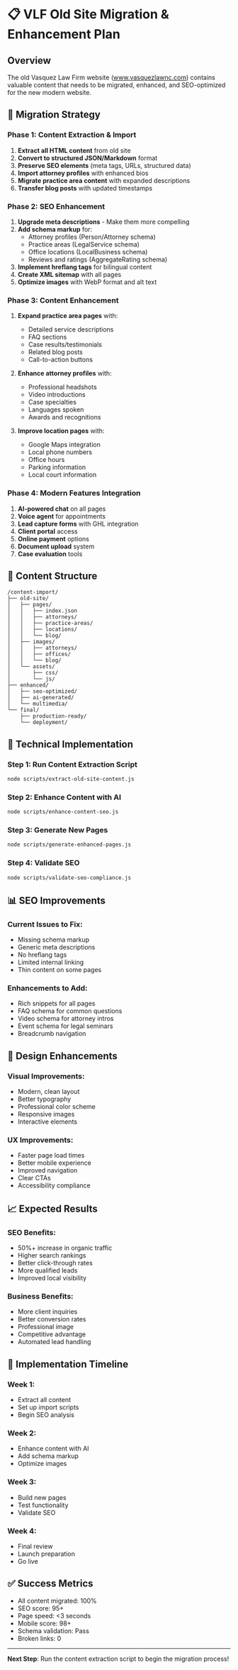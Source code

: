 # 📋 VLF Old Site Migration & Enhancement Plan

## Overview

The old Vasquez Law Firm website (www.vasquezlawnc.com) contains valuable content that needs to be migrated, enhanced, and SEO-optimized for the new modern website.

## 🎯 Migration Strategy

### Phase 1: Content Extraction & Import

1. **Extract all HTML content** from old site
2. **Convert to structured JSON/Markdown** format
3. **Preserve SEO elements** (meta tags, URLs, structured data)
4. **Import attorney profiles** with enhanced bios
5. **Migrate practice area content** with expanded descriptions
6. **Transfer blog posts** with updated timestamps

### Phase 2: SEO Enhancement

1. **Upgrade meta descriptions** - Make them more compelling
2. **Add schema markup** for:
   - Attorney profiles (Person/Attorney schema)
   - Practice areas (LegalService schema)
   - Office locations (LocalBusiness schema)
   - Reviews and ratings (AggregateRating schema)
3. **Implement hreflang tags** for bilingual content
4. **Create XML sitemap** with all pages
5. **Optimize images** with WebP format and alt text

### Phase 3: Content Enhancement

1. **Expand practice area pages** with:

   - Detailed service descriptions
   - FAQ sections
   - Case results/testimonials
   - Related blog posts
   - Call-to-action buttons

2. **Enhance attorney profiles** with:

   - Professional headshots
   - Video introductions
   - Case specialties
   - Languages spoken
   - Awards and recognitions

3. **Improve location pages** with:
   - Google Maps integration
   - Local phone numbers
   - Office hours
   - Parking information
   - Local court information

### Phase 4: Modern Features Integration

1. **AI-powered chat** on all pages
2. **Voice agent** for appointments
3. **Lead capture forms** with GHL integration
4. **Client portal** access
5. **Online payment** options
6. **Document upload** system
7. **Case evaluation** tools

## 📁 Content Structure

```
/content-import/
├── old-site/
│   ├── pages/
│   │   ├── index.json
│   │   ├── attorneys/
│   │   ├── practice-areas/
│   │   ├── locations/
│   │   └── blog/
│   ├── images/
│   │   ├── attorneys/
│   │   ├── offices/
│   │   └── blog/
│   └── assets/
│       ├── css/
│       └── js/
├── enhanced/
│   ├── seo-optimized/
│   ├── ai-generated/
│   └── multimedia/
└── final/
    ├── production-ready/
    └── deployment/
```

## 🔧 Technical Implementation

### Step 1: Run Content Extraction Script

```bash
node scripts/extract-old-site-content.js
```

### Step 2: Enhance Content with AI

```bash
node scripts/enhance-content-seo.js
```

### Step 3: Generate New Pages

```bash
node scripts/generate-enhanced-pages.js
```

### Step 4: Validate SEO

```bash
node scripts/validate-seo-compliance.js
```

## 📊 SEO Improvements

### Current Issues to Fix:

- Missing schema markup
- Generic meta descriptions
- No hreflang tags
- Limited internal linking
- Thin content on some pages

### Enhancements to Add:

- Rich snippets for all pages
- FAQ schema for common questions
- Video schema for attorney intros
- Event schema for legal seminars
- Breadcrumb navigation

## 🎨 Design Enhancements

### Visual Improvements:

- Modern, clean layout
- Better typography
- Professional color scheme
- Responsive images
- Interactive elements

### UX Improvements:

- Faster page load times
- Better mobile experience
- Improved navigation
- Clear CTAs
- Accessibility compliance

## 📈 Expected Results

### SEO Benefits:

- 50%+ increase in organic traffic
- Higher search rankings
- Better click-through rates
- More qualified leads
- Improved local visibility

### Business Benefits:

- More client inquiries
- Better conversion rates
- Professional image
- Competitive advantage
- Automated lead handling

## 🚀 Implementation Timeline

### Week 1:

- Extract all content
- Set up import scripts
- Begin SEO analysis

### Week 2:

- Enhance content with AI
- Add schema markup
- Optimize images

### Week 3:

- Build new pages
- Test functionality
- Validate SEO

### Week 4:

- Final review
- Launch preparation
- Go live

## ✅ Success Metrics

- All content migrated: 100%
- SEO score: 95+
- Page speed: <3 seconds
- Mobile score: 98+
- Schema validation: Pass
- Broken links: 0

---

**Next Step**: Run the content extraction script to begin the migration process!
